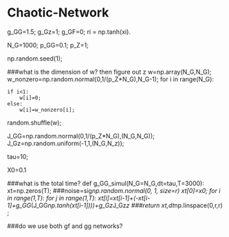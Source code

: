 # Chaotic-Network

g_GG=1.5;
g_Gz=1;
g_GF=0;
ri = np.tanh(xi).

N_G=1000;
p_GG=0.1;
p_Z=1;

np.random.seed(1);

###what is the dimension of w? then figure out z
w=np.array(N_G,N_G);
w_nonzero=np.random.normal(0,1/(p_Z*N_G),N_G-1);
for i in range(N_G):
   
    if i<1: 
        w[i]=0;
    else:
        w[i]=w_nonzero[i];
random.shuffle(w);

J_GG=np.random.normal(0,1/(p_Z*N_G),(N_G,N_G));
J_Gz=np.random.uniform(-1,1,(N_G,N_z));


tau=10;

X0=0.1

###what is the total time?
def g_GG_simul(N_G=N_G,dt=tau,T=3000):
    xt=np.zeros(T);
   ###noise=sig*np.random.normal(0, 1, size=r)
    xt[0]=x0;
    for i in range(1,T):
        for j in range(1,T):
            xt[i]=xt[i-1]+(-xt[i-1]+g_GG*(J_GG*np.tanh(xt[i-1])))+g_Gz*J_Gz*z
   ###return xt,dt*np.linspace(0,r,r) ;
   
   ###do we use both gf and gg networks? 

